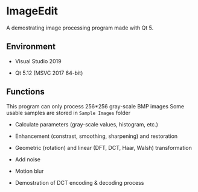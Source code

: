 # ImageEdit

A demostrating image processing program made with Qt 5.

## Environment

* Visual Studio 2019

* Qt 5.12 (MSVC 2017 64-bit)

## Functions

This program can only process 256*256 gray-scale BMP images Some usable samples are stored in `Sample Images` folder

* Calculate parameters (gray-scale values, histogram, etc.)

* Enhancement (constrast, smoothing, sharpening) and restoration

* Geometric (rotation) and linear (DFT, DCT, Haar, Walsh) transformation

* Add noise 

* Motion blur

* Demostration of DCT encoding & decoding process
